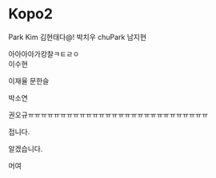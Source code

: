 ﻿# Kopo2
Park
Kim
김현태다@!
박치우 chuPark
남지현

아아아아가캉찰ㅋㅌㄹㅇ\
이수현

이재율
문한슬

박소연

권오규ㅠㅠㅠㅠㅠㅠㅠㅠㅠㅠㅠㅠㅠㅠㅠㅠㅠㅠㅠㅠㅠㅠㅠㅠㅠㅠㅠㅠ


접니다.

알겠습니다.

머여
